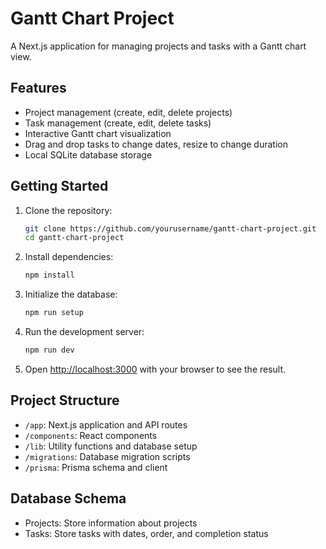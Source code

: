 # Gantt Chart Project

A Next.js application for managing projects and tasks with a Gantt chart view.

## Features

- Project management (create, edit, delete projects)
- Task management (create, edit, delete tasks)
- Interactive Gantt chart visualization
- Drag and drop tasks to change dates, resize to change duration
- Local SQLite database storage

## Getting Started

1. Clone the repository:
   ```bash
   git clone https://github.com/yourusername/gantt-chart-project.git
   cd gantt-chart-project
   ```

2. Install dependencies:
   ```bash
   npm install
   ```

3. Initialize the database:
   ```bash
   npm run setup
   ```

4. Run the development server:
   ```bash
   npm run dev
   ```

5. Open [http://localhost:3000](http://localhost:3000) with your browser to see the result.

## Project Structure

- `/app`: Next.js application and API routes
- `/components`: React components
- `/lib`: Utility functions and database setup
- `/migrations`: Database migration scripts
- `/prisma`: Prisma schema and client

## Database Schema

- Projects: Store information about projects
- Tasks: Store tasks with dates, order, and completion status